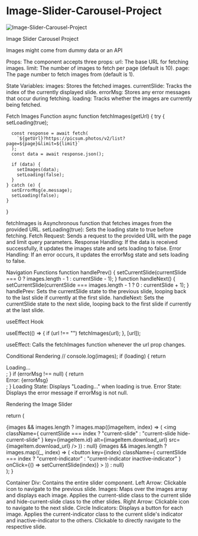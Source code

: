 # Image-Slider-Carousel-Project

![Image-Slider-Carousel-Project](Image-Slider.gif)

Image Slider Carousel Project

Images might come from dummy data or an API 

Props:
The component accepts three props:
url: The base URL for fetching images.
limit: The number of images to fetch per page (default is 10).
page: The page number to fetch images from (default is 1).


State Variables:
images: Stores the fetched images.
currentSlide: Tracks the index of the currently displayed slide.
errorMsg: Stores any error messages that occur during fetching.
loading: Tracks whether the images are currently being fetched.



Fetch Images Function
  async function fetchImages(getUrl) {
    try {
      setLoading(true);

      const response = await fetch(
        `${getUrl}?https://picsum.photos/v2/list?page=${page}&limit=${limit}`
      );
      const data = await response.json();

      if (data) {
        setImages(data);
        setLoading(false);
      }
    } catch (e) {
      setErrorMsg(e.message);
      setLoading(false);
    }
  }

fetchImages is Asynchronous function that fetches images from the provided URL.
setLoading(true): Sets the loading state to true before fetching.
Fetch Request: Sends a request to the provided URL with the page and limit query parameters.
Response Handling: If the data is received successfully, it updates the images state and sets loading to false.
Error Handling: If an error occurs, it updates the errorMsg state and sets loading to false.

Navigation Functions
  function handlePrev() {
    setCurrentSlide(currentSlide === 0 ? images.length - 1 : currentSlide - 1);
  }
  function handleNext() {
    setCurrentSlide(currentSlide === images.length - 1 ? 0 : currentSlide + 1);
  }
handlePrev: Sets the currentSlide state to the previous slide, looping back to the last slide if currently at the first slide.
handleNext: Sets the currentSlide state to the next slide, looping back to the first slide if currently at the last slide.



useEffect Hook

  useEffect(() => {
    if (url !== "") fetchImages(url);
  }, [url]);

useEffect: Calls the fetchImages function whenever the url prop changes.

Conditional Rendering
//  console.log(images);
  if (loading) {
    return <div>Loading...</div>;
  }
  if (errorMsg !== null) {
    return <div>Error: {errorMsg}</div>;
  }
Loading State: Displays "Loading..." when loading is true.
Error State: Displays the error message if errorMsg is not null.


Rendering the Image Slider

  return (
    <div className="container">
      <BsArrowLeftCircleFill
        onClick={handlePrev}
        className="arrow arrow-left"
      />
      {images && images.length
        ? images.map((imageItem, index) => (
            <img
              className={
                currentSlide === index
                  ? "current-slide"
                  : "current-slide hide-current-slide"
              }
              key={imageItem.id}
              alt={imageItem.download_url}
              src={imageItem.download_url}
            />
          ))
        : null}
      <BsArrowRightCircleFill
        onClick={handleNext}
        className="arrow arrow-right"
      />
      <span className="circle-indicators">
        {images && images.length
          ? images.map((_, index) => (
              <button
                key={index}
                className={
                  currentSlide === index
                    ? "current-indicator"
                    : "current-indicator inactive-indicator"
                }
                onClick={() => setCurrentSlide(index)}
              ></button>
            ))
          : null}
      </span>
    </div>
  );
}

Container Div: Contains the entire slider component.
Left Arrow: Clickable icon to navigate to the previous slide.
Images:
Maps over the images array and displays each image.
Applies the current-slide class to the current slide and hide-current-slide class to the other slides.
Right Arrow: Clickable icon to navigate to the next slide.
Circle Indicators:
Displays a button for each image.
Applies the current-indicator class to the current slide's indicator and inactive-indicator to the others.
Clickable to directly navigate to the respective slide.

